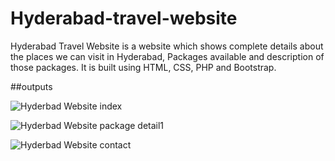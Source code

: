 # Hyderabad-travel-website

Hyderabad Travel Website is a website which shows complete details about the places we can visit in Hyderabad, Packages available and description of those packages. It is built using 
HTML, CSS, PHP and Bootstrap.

##outputs

![Hyderbad Website index](https://user-images.githubusercontent.com/91973551/184688421-1ad5d481-a4e6-41fa-9a07-831d602fe60f.png)

![Hyderbad Website package detail1](https://user-images.githubusercontent.com/91973551/184688609-c47a067c-e10d-43be-b31e-d1275d4df353.png)


![Hyderbad Website contact](https://user-images.githubusercontent.com/91973551/184688562-3dec80c8-0c29-487a-abc4-012d933d04a3.png)

